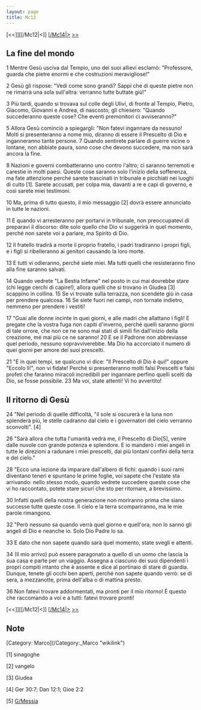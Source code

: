 ```yaml
---
layout: page
title: Mc13
---
```


[<<]][[/Mc12|<]] [[/Mc14|>](/Mc01 "wikilink") [&gt;&gt;](/Lc01 "wikilink")

La fine del mondo
-----------------

1 Mentre Gesù usciva dal Tempio, uno dei suoi allievi esclamò: "Professore, guarda che pietre enormi e che costruzioni meravigliose!"

2 Gesù gli rispose: "Vedi come sono grandi? Sappi che di queste pietre non ne rimarrà una sola sull'altra: verranno tutte buttate giù!"

3 Più tardi, quando si trovava sul colle degli Ulivi, di fronte al Tempio, Pietro, Giacomo, Giovanni e Andrea, di nascosto, gli chiesero: "Quando succederanno queste cose? Che eventi premonitori ci avviseranno?"

5 Allora Gesù cominciò a spiegargli: "Non fatevi ingannare da nessuno! Molti si presenteranno a nome mio, diranno di essere il Prescelto di Dio e inganneranno tante persone. 7 Quando sentirete parlare di guerre vicine o lontane, non abbiate paura, sono cose che devono succedere, ma non sarà ancora la fine.

8 Nazioni e governi combatteranno uno contro l'altro; ci saranno terremoti e carestie in molti paesi. Queste cose saranno solo l'inizio della sofferenza, ma fate attenzione perché sarete trascinati in tribunale e picchiati nei luoghi di culto [1]. Sarete accusati, per colpa mia, davanti a re e capi di governo, e così sarete miei testimoni.

10 Ma, prima di tutto questo, il mio messaggio [2] dovrà essere annunciato in tutte le nazioni.

11 E quando vi arresteranno per portarvi in tribunale, non preoccupatevi di preparavi il discorso: dite solo quello che Dio vi suggerirà in quel momento, perché non sarete voi a parlare, ma Spirito di Dio.

12 Il fratello tradirà a morte il proprio fratello, i padri tradiranno i propri figli, e i figli si ribelleranno ai genitori causando la loro morte.

13 E tutti vi odieranno, perché siete miei. Ma tutti quelli che resisteranno fino alla fine saranno salvati.

14 Quando vedrete "La Bestia Infame" nel posto in cui mai dovrebbe stare (chi legge cerchi di capire!), allora quelli che si trovano in Giudea [3] scappino in collina. 15 Se vi trovate sulla terrazza, non scendete giù in casa per prendere qualcosa. 16 Se siete fuori nei campi, non tornate indietro, nemmeno per prendere i vestiti!

17 "Guai alle donne incinte in quei giorni, e alle madri che allattano i figli! E pregate che la vostra fuga non capiti d'inverno, perché quelli saranno giorni di tale orrore, che non ce ne sono mai stati di simili fin dall'inizio della creazione, mé mai più ce ne saranno! 20 E se il Padrone non abbreviasse quel periodo, nessuno sopravviverebbe. Ma Dio ha accorciato il numero di quei giorni per amore dei suoi prescelti.

21 "E in quei tempi, se qualcuno vi dice: "Il Prescelto di Dio è qui!" oppure "Eccolo lì!", non vi fidate! Perché si presenteranno molti falsi Prescelti e falsi profeti che faranno miracoli incredibili per ingannare perfino quelli scelti da Dio, se fosse possibile. 23 Ma voi, state attenti! Vi ho avvertito!

Il ritorno di Gesù
------------------

24 "Nel periodo di quelle difficoltà, "il sole si oscurerà e la luna non splenderà più, le stelle cadranno dal cielo e i governatori del cielo verranno sconvolti". [4]

26 "Sarà allora che tutta l'umanità vedrà me, il Prescelto di Dio[5], venire dalle nuvole con grande potenza e splendore. E io manderò i miei angeli in tutte le direzioni a radunare i miei prescelti, dai più lontani confini della terra e del cielo."

28 "Ecco una lezione da imparare dall'albero di fichi: quando i suoi rami diventano teneri e spuntano le prime foglie, voi sapete che l'estate sta arrivando: nello stesso modo, quando vedrete succedere queste cose che vi ho raccontato, potete stare sicuri che sto per ritornare, a brevissimo.

30 Infatti quelli della nostra generazione non moriranno prima che siano successe tutte queste cose. Il cielo e la terra scompariranno, ma le mie parole rimangono.

32 "Però nessuno sa quando verrà quel giorno e quell'ora, non lo sanno gli angeli di Dio e neanche io. Solo Dio Padre lo sa.

33 E dato che non sapete quando sarà quel momento, state svegli e attenti.

34 (Il mio arrivo) può essere paragonato a quello di un uomo che lascia la sua casa e parte per un viaggio. Assegna a ciascuno dei suoi dipendenti i propri compiti intanto che è assente e dice al portinaio di stare di guardia. Dunque, tenete gli occhi ben aperti, perché non sapete quando verrò: se di sera, a mezzanotte, prima dell'alba o di mattina presto.

36 Non fatevi trovare addormentati, ma pronti per il mio ritorno! È questo che raccomando a voi e a tutti: fatevi trovare pronti!

[<<]][[/Mc12|<]] [[/Mc14|>](/Mc01 "wikilink") [&gt;&gt;](/Lc01 "wikilink")

Note
----

<references>
</references>
[Category: Marco](/Category:_Marco "wikilink")

[1] sinagoghe

[2] vangelo

[3] Giudea

[4] Ger 30:7; Dan 12:1; Gioe 2:2

[5] [G/Messia](/G/Messia "wikilink")